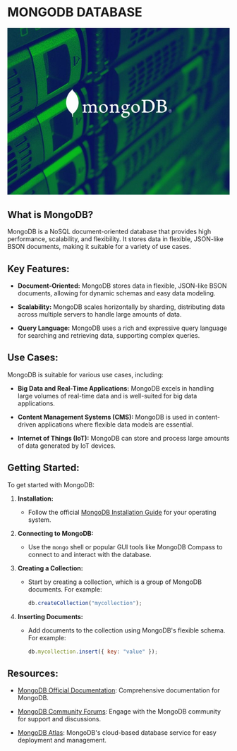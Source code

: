 # MONGODB DATABASE

![MongoDB Database](images/mongoDB.jpg)

## What is MongoDB?

MongoDB is a NoSQL document-oriented database that provides high performance, scalability, and flexibility. It stores data in flexible, JSON-like BSON documents, making it suitable for a variety of use cases.

## Key Features:

- **Document-Oriented:** MongoDB stores data in flexible, JSON-like BSON documents, allowing for dynamic schemas and easy data modeling.

- **Scalability:** MongoDB scales horizontally by sharding, distributing data across multiple servers to handle large amounts of data.

- **Query Language:** MongoDB uses a rich and expressive query language for searching and retrieving data, supporting complex queries.

## Use Cases:

MongoDB is suitable for various use cases, including:

- **Big Data and Real-Time Applications:** MongoDB excels in handling large volumes of real-time data and is well-suited for big data applications.

- **Content Management Systems (CMS):** MongoDB is used in content-driven applications where flexible data models are essential.

- **Internet of Things (IoT):** MongoDB can store and process large amounts of data generated by IoT devices.

## Getting Started:

To get started with MongoDB:

1. **Installation:**
   - Follow the official [MongoDB Installation Guide](https://docs.mongodb.com/manual/installation/) for your operating system.

2. **Connecting to MongoDB:**
   - Use the `mongo` shell or popular GUI tools like MongoDB Compass to connect to and interact with the database.

3. **Creating a Collection:**
   - Start by creating a collection, which is a group of MongoDB documents. For example:
     ```javascript
     db.createCollection("mycollection");
     ```

4. **Inserting Documents:**
   - Add documents to the collection using MongoDB's flexible schema. For example:
     ```javascript
     db.mycollection.insert({ key: "value" });
     ```

## Resources:

- [MongoDB Official Documentation](https://docs.mongodb.com/): Comprehensive documentation for MongoDB.

- [MongoDB Community Forums](https://developer.mongodb.com/community/forums/): Engage with the MongoDB community for support and discussions.

- [MongoDB Atlas](https://www.mongodb.com/cloud/atlas): MongoDB's cloud-based database service for easy deployment and management.
